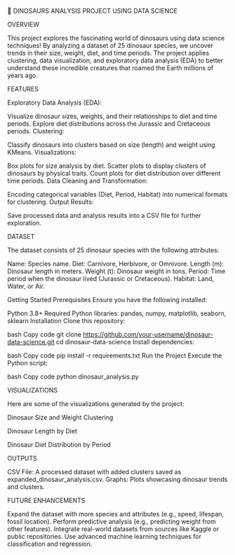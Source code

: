 🦖 DINOSAURS ANALYSIS PROJECT USING DATA SCIENCE


OVERVIEW

This project explores the fascinating world of dinosaurs using data science techniques! By analyzing a dataset of 25 dinosaur species, we uncover trends in their size, weight, diet, and time periods. The project applies clustering, data visualization, and exploratory data analysis (EDA) to better understand these incredible creatures that roamed the Earth millions of years ago.

FEATURES

Exploratory Data Analysis (EDA):

Visualize dinosaur sizes, weights, and their relationships to diet and time periods.
Explore diet distributions across the Jurassic and Cretaceous periods.
Clustering:

Classify dinosaurs into clusters based on size (length) and weight using KMeans.
Visualizations:

Box plots for size analysis by diet.
Scatter plots to display clusters of dinosaurs by physical traits.
Count plots for diet distribution over different time periods.
Data Cleaning and Transformation:

Encoding categorical variables (Diet, Period, Habitat) into numerical formats for clustering.
Output Results:

Save processed data and analysis results into a CSV file for further exploration.



DATASET

The dataset consists of 25 dinosaur species with the following attributes:

Name: Species name.
Diet: Carnivore, Herbivore, or Omnivore.
Length (m): Dinosaur length in meters.
Weight (t): Dinosaur weight in tons.
Period: Time period when the dinosaur lived (Jurassic or Cretaceous).
Habitat: Land, Water, or Air.

Getting Started
Prerequisites
Ensure you have the following installed:

Python 3.8+
Required Python libraries: pandas, numpy, matplotlib, seaborn, sklearn
Installation
Clone this repository:

bash
Copy code
git clone https://github.com/your-username/dinosaur-data-science.git
cd dinosaur-data-science
Install dependencies:

bash
Copy code
pip install -r requirements.txt
Run the Project
Execute the Python script:

bash
Copy code
python dinosaur_analysis.py

VISUALIZATIONS

Here are some of the visualizations generated by the project:

Dinosaur Size and Weight Clustering

Dinosaur Length by Diet

Dinosaur Diet Distribution by Period

OUTPUTS

CSV File:
A processed dataset with added clusters saved as expanded_dinosaur_analysis.csv.
Graphs:
Plots showcasing dinosaur trends and clusters.


FUTURE ENHANCEMENTS


Expand the dataset with more species and attributes (e.g., speed, lifespan, fossil location).
Perform predictive analysis (e.g., predicting weight from other features).
Integrate real-world datasets from sources like Kaggle or public repositories.
Use advanced machine learning techniques for classification and regression.












